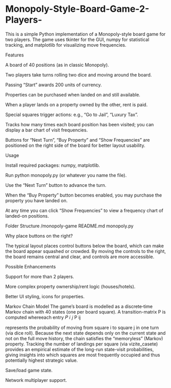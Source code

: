 # Monopoly-Style-Board-Game-2-Players-
This is a simple Python implementation of a Monopoly-style board game for two players. The game uses tkinter for the GUI, numpy for statistical tracking, and matplotlib for visualizing move frequencies.

Features

A board of 40 positions (as in classic Monopoly).

Two players take turns rolling two dice and moving around the board.

Passing “Start” awards 200 units of currency.

Properties can be purchased when landed on and still available.

When a player lands on a property owned by the other, rent is paid.

Special squares trigger actions: e.g., “Go to Jail”, “Luxury Tax”.

Tracks how many times each board position has been visited; you can display a bar chart of visit frequencies.

Buttons for “Next Turn”, “Buy Property” and “Show Frequencies” are positioned on the right side of the board for better layout usability.

Usage

Install required packages: numpy, matplotlib.

Run python monopoly.py (or whatever you name the file).

Use the “Next Turn” button to advance the turn.

When the “Buy Property” button becomes enabled, you may purchase the property you have landed on.

At any time you can click “Show Frequencies” to view a frequency chart of landed-on positions.

Folder Structure
/monopoly-game
   README.md
   monopoly.py

Why place buttons on the right?

The typical layout places control buttons below the board, which can make the board appear squashed or crowded. By moving the controls to the right, the board remains central and clear, and controls are more accessible.

Possible Enhancements

Support for more than 2 players.

More complex property ownership/rent logic (houses/hotels).

Better UI styling, icons for properties.

Markov Chain Model
The game’s board is modelled as a discrete‐time Markov chain with 40 states (one per board square).
A transition-matrix P is computed whereeach entry 
𝑃
𝑖
𝑗
P
ij
	​

 represents the probability of moving from square i to square j in one turn (via dice roll).
Because the next state depends only on the current state and not on the full move history, the chain satisfies the “memoryless” (Markov) property.
Tracking the number of landings per square (via vizite_casete) provides an empirical estimate of the long-run state-visit probabilities, giving insights into which squares are most frequently occupied and thus potentially highest strategic value.

Save/load game state.

Network multiplayer support.
